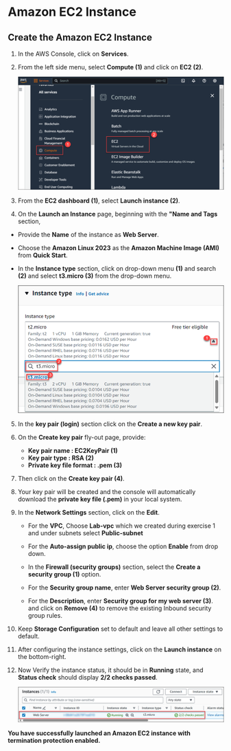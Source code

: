 # Amazon EC2 Instance

## Create the Amazon EC2 Instance

1. In the AWS Console, click on **Services**.

2. From the left side menu, select **Compute (1)** and click on **EC2 (2)**.
 
   ![](./img/aws2.png)

3.  From the **EC2 dashboard (1)**, select **Launch instance (2)**.

4.  On the **Launch an Instance** page, beginning with the **"Name and Tags** section,

-  Provide the **Name** of the instance as **Web Server**.

-  Choose the **Amazon Linux 2023** as the  **Amazon Machine Image (AMI)** from **Quick Start**.

-  In the **Instance type** section, click on drop-down menu **(1)** and search **(2)** and select **t3.micro (3)** from the drop-down menu.

   ![](./img/InstannceType.png)


5. In the **key pair (login)** section click on the **Create a new key pair**.
   
6. On the **Create key pair** fly-out page, provide:
   * **Key pair name : EC2KeyPair (1)**
   * **Key pair type : RSA (2)**
   * **Private key file format : .pem (3)**
7. Then click on the **Create key pair (4)**.

8. Your key pair will be created and the console will automatically download the **private key file (.pem)** in your local system.

9. In the **Network Settings** section, click on the **Edit**. 

   * For the **VPC**, Choose **Lab-vpc** which we created during exercise 1 and under subnets select **Public-subnet**

   * For the **Auto-assign public ip**, choose the option **Enable** from drop down.

   * In the **Firewall (security groups)** section, select the **Create a security group (1)** option.
   
   * For the **Security group name**, enter **Web Server security group (2)**. 
   
   * For the **Description**, enter **Security group for my web server (3)**. and click on **Remove (4)** to remove the existing Inbound security group rules.

10. Keep **Storage Configuration** set to default and leave all other settings to default.

11. After configuring the instance settings, click on the **Launch instance** on the bottom-right.

12. Now Verify the instance status, it should be in  **Running** state, and **Status check** should display **2/2 checks passed**.

      ![](./img/success.png)

**You have successfully launched an Amazon EC2 instance with termination protection enabled.**
